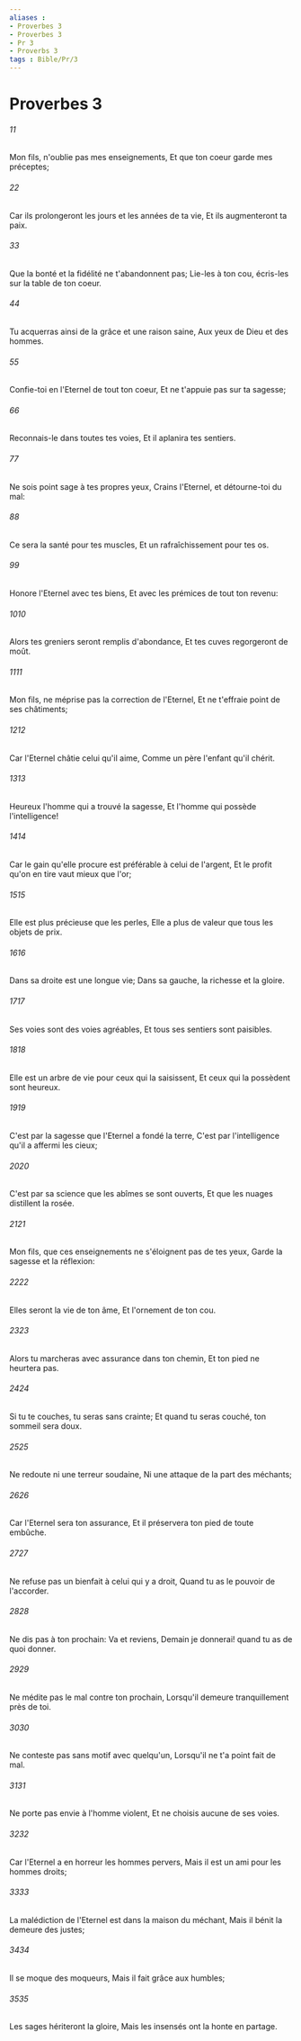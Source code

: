 ```yaml
---
aliases : 
- Proverbes 3
- Proverbes 3
- Pr 3
- Proverbs 3
tags : Bible/Pr/3
---
```


# Proverbes 3

###### 11
Mon fils, n'oublie pas mes enseignements, Et que ton coeur garde mes préceptes;
###### 22
Car ils prolongeront les jours et les années de ta vie, Et ils augmenteront ta paix.
###### 33
Que la bonté et la fidélité ne t'abandonnent pas; Lie-les à ton cou, écris-les sur la table de ton coeur.
###### 44
Tu acquerras ainsi de la grâce et une raison saine, Aux yeux de Dieu et des hommes.
###### 55
Confie-toi en l'Eternel de tout ton coeur, Et ne t'appuie pas sur ta sagesse;
###### 66
Reconnais-le dans toutes tes voies, Et il aplanira tes sentiers.
###### 77
Ne sois point sage à tes propres yeux, Crains l'Eternel, et détourne-toi du mal:
###### 88
Ce sera la santé pour tes muscles, Et un rafraîchissement pour tes os.
###### 99
Honore l'Eternel avec tes biens, Et avec les prémices de tout ton revenu:
###### 1010
Alors tes greniers seront remplis d'abondance, Et tes cuves regorgeront de moût.
###### 1111
Mon fils, ne méprise pas la correction de l'Eternel, Et ne t'effraie point de ses châtiments;
###### 1212
Car l'Eternel châtie celui qu'il aime, Comme un père l'enfant qu'il chérit.
###### 1313
Heureux l'homme qui a trouvé la sagesse, Et l'homme qui possède l'intelligence!
###### 1414
Car le gain qu'elle procure est préférable à celui de l'argent, Et le profit qu'on en tire vaut mieux que l'or;
###### 1515
Elle est plus précieuse que les perles, Elle a plus de valeur que tous les objets de prix.
###### 1616
Dans sa droite est une longue vie; Dans sa gauche, la richesse et la gloire.
###### 1717
Ses voies sont des voies agréables, Et tous ses sentiers sont paisibles.
###### 1818
Elle est un arbre de vie pour ceux qui la saisissent, Et ceux qui la possèdent sont heureux.
###### 1919
C'est par la sagesse que l'Eternel a fondé la terre, C'est par l'intelligence qu'il a affermi les cieux;
###### 2020
C'est par sa science que les abîmes se sont ouverts, Et que les nuages distillent la rosée.
###### 2121
Mon fils, que ces enseignements ne s'éloignent pas de tes yeux, Garde la sagesse et la réflexion:
###### 2222
Elles seront la vie de ton âme, Et l'ornement de ton cou.
###### 2323
Alors tu marcheras avec assurance dans ton chemin, Et ton pied ne heurtera pas.
###### 2424
Si tu te couches, tu seras sans crainte; Et quand tu seras couché, ton sommeil sera doux.
###### 2525
Ne redoute ni une terreur soudaine, Ni une attaque de la part des méchants;
###### 2626
Car l'Eternel sera ton assurance, Et il préservera ton pied de toute embûche.
###### 2727
Ne refuse pas un bienfait à celui qui y a droit, Quand tu as le pouvoir de l'accorder.
###### 2828
Ne dis pas à ton prochain: Va et reviens, Demain je donnerai! quand tu as de quoi donner.
###### 2929
Ne médite pas le mal contre ton prochain, Lorsqu'il demeure tranquillement près de toi.
###### 3030
Ne conteste pas sans motif avec quelqu'un, Lorsqu'il ne t'a point fait de mal.
###### 3131
Ne porte pas envie à l'homme violent, Et ne choisis aucune de ses voies.
###### 3232
Car l'Eternel a en horreur les hommes pervers, Mais il est un ami pour les hommes droits;
###### 3333
La malédiction de l'Eternel est dans la maison du méchant, Mais il bénit la demeure des justes;
###### 3434
Il se moque des moqueurs, Mais il fait grâce aux humbles;
###### 3535
Les sages hériteront la gloire, Mais les insensés ont la honte en partage.

